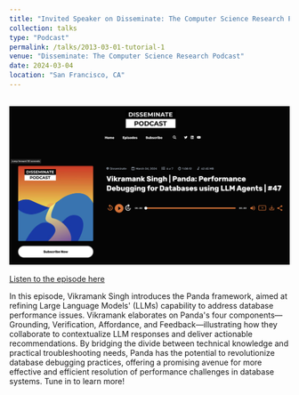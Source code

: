 ```yaml
---
title: "Invited Speaker on Disseminate: The Computer Science Research Podcast"
collection: talks
type: "Podcast"
permalink: /talks/2013-03-01-tutorial-1
venue: "Disseminate: The Computer Science Research Podcast"
date: 2024-03-04
location: "San Francisco, CA"
---
```


<br/><img src='/images/podcast1.png' width="600">

[Listen to the episode here](https://www.youtube.com/watch?v=_3KO5_2R4_8&t=943s)

In this episode, Vikramank Singh introduces the Panda framework, aimed at refining Large Language Models' (LLMs) capability to address database performance issues. Vikramank elaborates on Panda's four components—Grounding, Verification, Affordance, and Feedback—illustrating how they collaborate to contextualize LLM responses and deliver actionable recommendations. By bridging the divide between technical knowledge and practical troubleshooting needs, Panda has the potential to revolutionize database debugging practices, offering a promising avenue for more effective and efficient resolution of performance challenges in database systems. Tune in to learn more!

